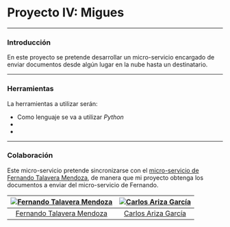 # Proyecto IV: Migues
---
### Introducción  
En este proyecto se pretende desarrollar un micro-servicio encargado de enviar documentos desde algún lugar en la nube hasta un destinatario.  

---
### Herramientas  
La herramientas a utilizar serán:
- Como lenguaje se va a utilizar _Python_
-
-       
---
### Colaboración
Este micro-servicio pretende sincronizarse con el [micro-servicio de Fernando Talavera Mendoza](https://github.com/Thejokeri/IV-18-19-Proyecto), de manera que mi proyecto obtenga los documentos a enviar del micro-servicio de Fernando.

| [![Fernando Talavera Mendoza](https://github.com/Thejokeri.png?size=100)](https://github.com/Thejokeri) | [![Carlos Ariza García](https://github.com/AGCarlos.png?size=100)](https://github.com/AGCarlos) |
| :---: | :---: |
| [Fernando Talavera Mendoza](https://github.com/Thejokeri) | [Carlos Ariza García](https://github.com/AGCarlos) |
